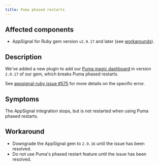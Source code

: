 ```yaml
---
title: Puma phased restarts
---
```


## Affected components

- AppSignal for Ruby gem version `v2.9.17` and later (see [workarounds](#workaround)).

## Description

We've added a new plugin to add our [Puma magic dashboard](/ruby/integrations/puma.html#minutely-probe) in version `2.9.17` of our gem, which breaks Puma phased restarts.

See [appsignal-ruby issue #575](https://github.com/appsignal/appsignal-ruby/issues/575) for more details on the specific error.

## Symptoms

The AppSignal integration stops, but is not restarted when using Puma phased restarts.

## Workaround

- Downgrade the AppSignal gem to `2.9.16` until the issue has been resolved.
- Do not use Puma's phased restart feature until the issue has been resolved.
